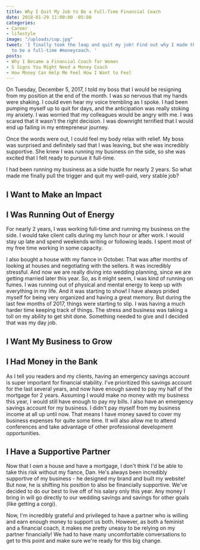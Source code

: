 ```yaml
---
title: Why I Quit My Job to Be a Full-Time Financial Coach
date: 2018-01-29 11:00:00 -05:00
categories:
- Career
- lifestyle
image: "/uploads/cup.jpg"
tweet: 'I finally took the leap and quit my job! Find out why I made the decision
  to be a full-time #moneycoach. '
posts:
- Why I Became a Financial Coach for Women
- 5 Signs You Might Need a Money Coach
- How Money Can Help Me Feel How I Want to Feel
---
```


On Tuesday, December 5, 2017, I told my boss that I would be resigning from my position at the end of the month. I was so nervous that my hands were shaking. I could even hear my voice trembling as I spoke. I had been pumping myself up to quit for days, and the anticipation was really stoking my anxiety. I was worried that my colleagues would be angry with me. I was scared that it wasn't the right decision. I was downright terrified that I would end up failing in my entrepreneur journey.

Once the words were out, I could feel my body relax with relief. My boss was surprised and definitely sad that I was leaving, but she was incredibly supportive. She knew I was running my business on the side, so she was excited that I felt ready to pursue it full-time. 

I had been running my business as a side hustle for nearly 2 years. So what made me finally pull the trigger and quit my well-paid, very stable job?

## I Want to Make an Impact

## I Was Running Out of Energy

For nearly 2 years, I was working full-time and running my business on the side. I would take client calls during my lunch hour or after work. I would stay up late and spend weekends writing or following leads. I spent most of my free time working in some capacity. 

I also bought a house with my fiance in October. That was after months of looking at houses and negotiating with the sellers. It was incredibly stressful. And now we are really diving into wedding planning, since we are getting married later this year. So, as it might seem, I was kind of running on fumes. I was running out of physical and mental energy to keep up with everything in my life. And it was starting to show! I have always prided myself for being very organized and having a great memory. But during the last few months of 2017, things were starting to slip. I was having a much harder time keeping track of things. The stress and business was taking a toll on my ability to get shit done. Something needed to give and I decided that was my day job.

## I Want My Business to Grow

## I Had Money in the Bank

As I tell you readers and my clients, having an emergency savings account is super important for financial stability. I've prioritized this savings account for the last several years, and now have enough saved to pay my half of the mortgage for 2 years. Assuming I would make no money with my business this year, I would still have enough to pay my bills. I also have an emergency savings account for my business. I didn't pay myself from my business income at all up until now. That means I have money saved to cover my business expenses for quite some time. It will also allow me to attend conferences and take advantage of other professional development opportunities.

## I Have a Supportive Partner

Now that I own a house and have a mortgage, I don't think I'd be able to take this risk without my fiance, Dan. He's always been incredibly supportive of my business - he designed my brand and built my website! But now, he is shifting his position to also be financially supportive. We've decided to do our best to live off of his salary only this year. Any money I bring in will go directly to our wedding savings and savings for other goals (like getting a corgi). 

Now, I'm incredibly grateful and privileged to have a partner who is willing and earn enough money to support us both. However, as both a feminist and a financial coach, it makes me pretty uneasy to be relying on my partner financially! We had to have many uncomfortable conversations to get to this point and make sure we're ready for this big change. 